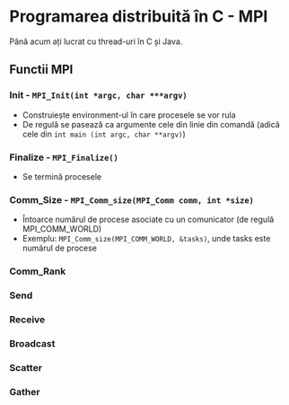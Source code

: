 # Programarea distribuită în C - MPI
Până acum ați lucrat cu thread-uri în  C și Java.

## Functii MPI
### Init - `MPI_Init(int *argc, char ***argv)`
- Construiește environment-ul în care procesele se vor rula
- De regulă se pasează ca argumente cele din linie din comandă (adică cele din `int main (int argc, char **argv)`)
### Finalize - `MPI_Finalize()`
- Se termină procesele
### Comm_Size - `MPI_Comm_size(MPI_Comm comm, int *size)`
- Întoarce numărul de procese asociate cu un comunicator (de regulă MPI_COMM_WORLD)
- Exemplu: `MPI_Comm_size(MPI_COMM_WORLD, &tasks)`, unde tasks este numărul de procese
### Comm_Rank
### Send
### Receive
### Broadcast
### Scatter
### Gather
